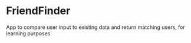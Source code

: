 # FriendFinder
App to compare user input to existing data and return matching users, for learning purposes
